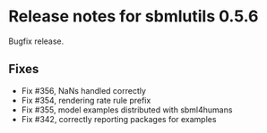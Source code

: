 # Release notes for sbmlutils 0.5.6

Bugfix release.

## Fixes
- Fix #356, NaNs handled correctly
- Fix #354, rendering rate rule prefix 
- Fix #355, model examples distributed with sbml4humans
- Fix #342, correctly reporting packages for examples
